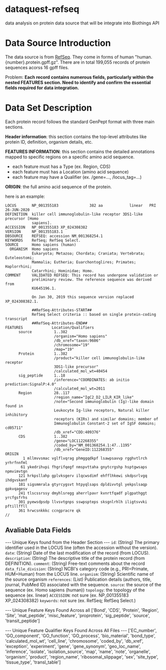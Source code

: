# dataquest-refseq
data analysis on protein data source that will be integrate into Biothings API

# Data Source Introduction
The data source is from [RefSeq](https://ftp.ncbi.nlm.nih.gov/refseq/H_sapiens/mRNA_Prot/). They come in forms of human
"human.{number}.protein.gpff.gz". There are in total 199,055 records of protein sequences acorss 16 gpff files. 

Problem: **Each record contains numerous fields, particularly within the nested FEATURES section. Need to identify and confirm the essential fields required for data integration.**

# Data Set Description
Each protein record follows the standard GenPept format with three main sections.

**Header information**: this section contains the top-level attributes like protein ID, definition, organism details, etc.

**FEATURES INFORMATION**: this section contains the detailed annotations mapped to specific regions on a specific amino acid sequence.
- each feature must has a Type (ex. Region, CDS)
- each feature must has a Location (amino acid sequence)
- each feature may have a Qualifier (ex. /gene=..., /locus_tag=...)

**ORIGIN**: the full amino acid sequence of the protein.

here is an example:
```
LOCUS       NP_001355183              382 aa            linear   PRI 26-JUN-2020
DEFINITION  killer cell immunoglobulin-like receptor 3DS1-like precursor [Homo
            sapiens].
ACCESSION   NP_001355183 XP_024308382
VERSION     NP_001355183.1
DBSOURCE    REFSEQ: accession NM_001368254.1
KEYWORDS    RefSeq; RefSeq Select.
SOURCE      Homo sapiens (human)
  ORGANISM  Homo sapiens
            Eukaryota; Metazoa; Chordata; Craniata; Vertebrata; Euteleostomi;
            Mammalia; Eutheria; Euarchontoglires; Primates; Haplorrhini;
            Catarrhini; Hominidae; Homo.
COMMENT     VALIDATED REFSEQ: This record has undergone validation or
            preliminary review. The reference sequence was derived from
            KU645196.1.

            On Jan 30, 2019 this sequence version replaced XP_024308382.1.

            ##RefSeq-Attributes-START##
            RefSeq Select criteria :: based on single protein-coding transcript
            ##RefSeq-Attributes-END##
FEATURES             Location/Qualifiers
      source          1..382
                      /organism="Homo sapiens"
                      /db_xref="taxon:9606"
                      /chromosome="19"
                      /map="19"
      Protein         1..382
                      /product="killer cell immunoglobulin-like receptor
                      3DS1-like precursor"
                      /calculated_mol_wt=40454
      sig_peptide     1..18
                      /inference="COORDINATES: ab initio prediction:SignalP:4.0"
                      /calculated_mol_wt=2011
      Region          28..117
                      /region_name="IgC2_D2_LILR_KIR_like"
                      /note="Second immunoglobulin (Ig)-like domain found in
                      Leukocyte Ig-like receptors, Natural killer inhibitory
                      receptors (KIRs) and similar domains; member of
                      Immunoglobulin Constant-2 set of IgSF domains; cd05711"
                      /db_xref="CDD:409376"
      CDS             1..382
                      /gene="LOC112268355"
                      /coded_by="NM_001368254.1:47..1195"
                      /db_xref="GeneID:112268355"
ORIGIN      
        1 mllmvvsmac vglflvqrag phmggqdkpf lsawpsavvp rgghvtlrch yrhrfnnfml
       61 ykedrihvpi fhgrifqegf nmspvttaha gnytcrgshp hsptgwsaps npmvimvtgn
      121 hrkpsllahp gplvksgerv ilqcwsdimf ehfflhkewi skdpsrlvgq ihdgvskanf
      181 sigsmmrala gtyrcygsvt htpyqlsaps dpldivvtgl yekpslsaqp gpkvqagesv
      241 tlscssrssy dmyhlsregg aherrlpavr kvnrtfqadf plgpathggt yrcfgsfrhs
      301 pyewsdpsdp llvsvtgnps sswpspteps sksgnlrhlh iligtsvvki pftillffll
      361 hrwcsnkkkc ccngpracre qk
//
```

## Avaliable Data Fields

--- Unique Keys found from the Header Section ---
`id`: (String) The primary identifier used in the LOCUS line (often the accession without the version).
`date`: (String) Date of the last modification of the record (from LOCUS).
`description`: (String) The descriptive title of the protein record (from DEFINITION).
`comment`: (String) Free-text comments about the record
`data_file_division`: (String) NCBI's category code (e.g., PRI=Primate, HUM=Human) from the LOCUS line.
`organism`: (String) Scientific name of the source organism
`references`: (List) Publication details (authors, title, journal, PubMed ID) associated with the sequence.
`source`: the source of the sequence (ex. Homo sapiens (human))
`topology`: the topology of the sequence (ex. linear) 
`ACCESSION`: not sure (ex. NP_001355183 XP_024308382)
`keywords`: not sure (ex. RefSeq; RefSeq Select.)

--- Unique Feature Keys Found Across all 
['Bond', 'CDS', 'Protein', 'Region', 'Site', 'mat_peptide', 'misc_feature', 'proprotein', 'sig_peptide', 'source', 'transit_peptide']

--- Unique Feature Qualifier Keys Found Across All Files ---
['EC_number', 'GO_component', 'GO_function', 'GO_process', 'bio_material', 'bond_type', 'calculated_mol_wt', 'cell_line', 'chromosome', 'coded_by', 'db_xref', 'exception', 'experiment', 'gene', 'gene_synonym', 'geo_loc_name', 'inference', 'isolate', 'isolation_source', 'map', 'name', 'note', 'organelle', 'organism', 'product', 'region_name', 'ribosomal_slippage', 'sex', 'site_type', 'tissue_type', 'transl_table']